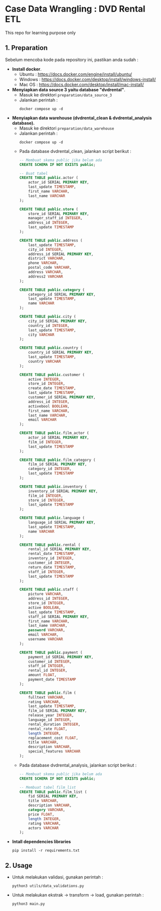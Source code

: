 # Case Data Wrangling : DVD Rental ETL
This repo for learning purpose only

## 1. Preparation
Sebelum mencoba kode pada repository ini, pastikan anda sudah :
- **Install docker**. 
    - Ubuntu : https://docs.docker.com/engine/install/ubuntu/
    - Windows : https://docs.docker.com/desktop/install/windows-install/
    - Mac OS : https://docs.docker.com/desktop/install/mac-install/
- **Menyiapkan data source 3 yaitu database "dvdrental"**. 
    - Masuk ke direktori `preparation/data_source_3`
    - Jalankan perintah :
        ```
        docker compose up -d
        ```
- **Menyiapkan data warehouse (dvdrental_clean & dvdrental_analysis database).**
    - Masuk ke direktori `preparation/data_warehouse`
    - Jalankan perintah :
        ```
        docker compose up -d
        ```
    - Pada database dvdrental_clean, jalankan script berikut :
        ```sql
        -- Membuat skema public jika belum ada
        CREATE SCHEMA IF NOT EXISTS public;

        -- Buat tabel
        CREATE TABLE public.actor (
            actor_id SERIAL PRIMARY KEY,
            last_update TIMESTAMP,
            first_name VARCHAR,
            last_name VARCHAR
        );

        CREATE TABLE public.store (
            store_id SERIAL PRIMARY KEY,
            manager_staff_id INTEGER,
            address_id INTEGER,
            last_update TIMESTAMP
        );

        CREATE TABLE public.address (
            last_update TIMESTAMP,
            city_id INTEGER,
            address_id SERIAL PRIMARY KEY,
            district VARCHAR,
            phone VARCHAR,
            postal_code VARCHAR,
            address VARCHAR,
            address2 VARCHAR
        );

        CREATE TABLE public.category (
            category_id SERIAL PRIMARY KEY,
            last_update TIMESTAMP,
            name VARCHAR
        );

        CREATE TABLE public.city (
            city_id SERIAL PRIMARY KEY,
            country_id INTEGER,
            last_update TIMESTAMP,
            city VARCHAR
        );

        CREATE TABLE public.country (
            country_id SERIAL PRIMARY KEY,
            last_update TIMESTAMP,
            country VARCHAR
        );

        CREATE TABLE public.customer (
            active INTEGER,
            store_id INTEGER,
            create_date TIMESTAMP,
            last_update TIMESTAMP,
            customer_id SERIAL PRIMARY KEY,
            address_id INTEGER,
            activebool BOOLEAN,
            first_name VARCHAR,
            last_name VARCHAR,
            email VARCHAR
        );

        CREATE TABLE public.film_actor (
            actor_id SERIAL PRIMARY KEY,
            film_id INTEGER,
            last_update TIMESTAMP
        );

        CREATE TABLE public.film_category (
            film_id SERIAL PRIMARY KEY,
            category_id INTEGER,
            last_update TIMESTAMP
        );

        CREATE TABLE public.inventory (
            inventory_id SERIAL PRIMARY KEY,
            film_id INTEGER,
            store_id INTEGER,
            last_update TIMESTAMP
        );

        CREATE TABLE public.language (
            language_id SERIAL PRIMARY KEY,
            last_update TIMESTAMP,
            name VARCHAR
        );

        CREATE TABLE public.rental (
            rental_id SERIAL PRIMARY KEY,
            rental_date TIMESTAMP,
            inventory_id INTEGER,
            customer_id INTEGER,
            return_date TIMESTAMP,
            staff_id INTEGER,
            last_update TIMESTAMP
        );

        CREATE TABLE public.staff (
            picture VARCHAR,
            address_id INTEGER,
            store_id INTEGER,
            active BOOLEAN,
            last_update TIMESTAMP,
            staff_id SERIAL PRIMARY KEY,
            first_name VARCHAR,
            last_name VARCHAR,
            password VARCHAR,
            email VARCHAR,
            username VARCHAR
        );

        CREATE TABLE public.payment (
            payment_id SERIAL PRIMARY KEY,
            customer_id INTEGER,
            staff_id INTEGER,
            rental_id INTEGER,
            amount FLOAT,
            payment_date TIMESTAMP
        );

        CREATE TABLE public.film (
            fulltext VARCHAR,
            rating VARCHAR,
            last_update TIMESTAMP,
            film_id SERIAL PRIMARY KEY,
            release_year INTEGER,
            language_id INTEGER,
            rental_duration INTEGER,
            rental_rate FLOAT,
            length INTEGER,
            replacement_cost FLOAT,
            title VARCHAR,
            description VARCHAR,
            special_features VARCHAR
        );
        ```
    - Pada database dvdrental_analysis, jalankan script berikut :
        ```sql
        -- Membuat skema public jika belum ada
        CREATE SCHEMA IF NOT EXISTS public;

        -- Membuat tabel film_list
        CREATE TABLE public.film_list (
            fid SERIAL PRIMARY KEY,
            title VARCHAR,
            description VARCHAR,
            category VARCHAR,
            price FLOAT,
            length INTEGER,
            rating VARCHAR,
            actors VARCHAR
        );
        ```
- **Intall dependencies libraries**
    ```
    pip install -r requirements.txt
    ```

## 2. Usage
- Untuk melakukan validasi, gunakan perintah :
    ```
    python3 utils/data_validations.py
    ```
- Untuk melakukan ekstrak -> transform -> load, gunakan perintah :
    ```
    python3 main.py
    ```